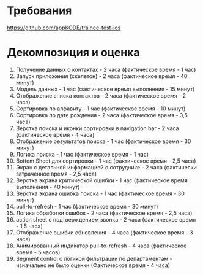 #  Требования
https://github.com/appKODE/trainee-test-ios

#  Декомпозиция и оценка

1. Получение данных о контактах - 2 часа (фактическое время - 1 час)
2. Запуск приложения (скелетон) - 2 часа (фактическое время - 40 минут)
3. Модель данных - 1 час (фактическое время выполнения - 15 минут)
4. Отображение списка контактов - 2 часа (фактическое время - 2 часа)
5. Сортировка по алфавиту - 1 час (фактическое время - 10 минут)
6. Сортировка по дате рождения - 2 часа (фактическое время - 3,5 часа)
7. Верстка поиска и иконки сортировки в navigation bar - 2 часа (фактическое время - 4 часа)
8. Отображение результатов поиска - 1 час (фактическое время - 30 минут)
9. Логика поиска - 1 час (фактическое время - 1 час)
10. Bottom Sheet для сортировки - 1 час (фактическое время - 2,5 часа)
11. Экран с детальной информацией о сотруднике - 2 часа (фактически затраченное время - 2,5 часа)
12. Верстка экрана критической ошибки - 1 час (фактическое время выполнения - 40 минут)
13. Верстка экрана ошибка поиска - 1 час (фактическое время - 30 минут)
14. pull-to-refresh - 1 час (фактическое время - 30 минут)
15. Логика обработки ошибок - 2 часа (фактическое время - 2,5 часа)
16. action sheet с подтверждением звонка - 2 часа (фактическое время - 1,5 часа)
17. Отображение ошибки обновления - 4 часа (фактическое время - 3 часа)
18. Анимированный индикатор pull-to-refresh - 4 часа (фактическое время - 5 часов)
19. Segment control с логикой фильтрации по департаментам - изначально не было оценки (Фактическое время - 4 часа)

